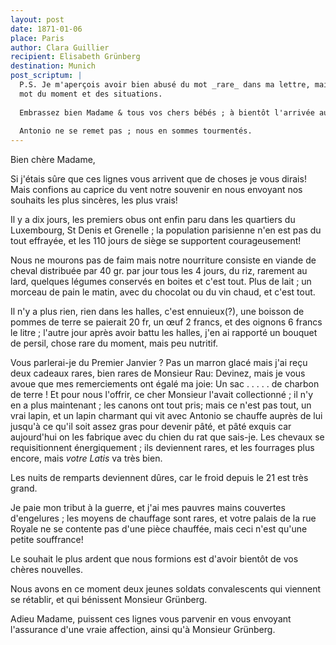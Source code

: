 ```yaml
---
layout: post
date: 1871-01-06
place: Paris
author: Clara Guillier
recipient: Elisabeth Grünberg
destination: Munich
post_scriptum: |
  P.S. Je m'aperçois avoir bien abusé du mot _rare_ dans ma lettre, mais c'est le
  mot du moment et des situations.
  
  Embrassez bien Madame & tous vos chers bébés ; à bientôt l'arrivée au numéro 4.
  
  Antonio ne se remet pas ; nous en sommes tourmentés.
---
```



Bien chère Madame,

Si j'étais sûre que ces lignes vous arrivent que de choses je vous dirais!
Mais confions au caprice du vent notre souvenir en nous envoyant nos souhaits
les plus sincères, les plus vrais!

Il y a dix jours, les premiers obus ont enfin paru dans les quartiers du
Luxembourg, St Denis et Grenelle ; la population parisienne n'en est pas du
tout effrayée, et les 110 jours de siège se supportent courageusement!

Nous ne mourons pas de faim mais notre nourriture consiste en viande de cheval
distribuée par 40 gr. par jour tous les 4 jours, du riz, rarement au lard,
quelques légumes conservés en boites et c'est tout. Plus de lait ; un morceau de 
pain le matin, avec du chocolat ou du vin chaud, et c'est tout.

Il n'y a plus rien, rien dans les halles, c'est ennuieux(?), une boisson de
pommes de terre se paierait 20 fr, un œuf 2 francs, et des oignons 6 francs le
litre ; l'autre jour après avoir battu les halles, j'en ai rapporté un bouquet
de persil, chose rare du moment, mais peu nutritif.

Vous parlerai-je du Premier Janvier ? Pas un marron glacé mais j'ai reçu deux
cadeaux rares, bien rares de Monsieur Rau: Devinez, mais je vous avoue que mes
remerciements ont égalé ma joie: 
Un sac . . . . . de charbon de terre ! Et pour nous l'offrir, ce cher Monsieur 
l'avait collectionné ; il n'y en a plus maintenant ; les canons ont tout pris;
mais ce n'est pas tout, un vrai lapin, et un lapin charmant qui vit avec
Antonio se chauffe auprès de lui jusqu'à ce qu'il soit assez gras pour devenir
pâté, et pâté exquis car aujourd'hui on les fabrique avec du chien du rat
que sais-je. Les chevaux se requisitionnent énergiquement ; ils deviennent
rares, et les fourrages plus encore, mais _votre Latis_  va très bien.

Les nuits de remparts deviennent dûres, car le froid depuis le 21 est très
grand.

Je paie mon tribut à la guerre, et j'ai mes pauvres mains couvertes
d'engelures ; les moyens de chauffage sont rares, et votre palais de la rue
Royale ne se contente pas d'une pièce chauffée, mais ceci n'est qu'une petite
souffrance!

Le souhait le plus ardent que nous formions est d'avoir bientôt de vos chères
nouvelles. 

Nous avons en ce moment deux jeunes soldats convalescents qui viennent se
rétablir, et qui bénissent Monsieur Grünberg.

Adieu Madame, puissent ces lignes vous parvenir en vous envoyant l'assurance
d'une vraie affection, ainsi qu'à Monsieur Grünberg.

